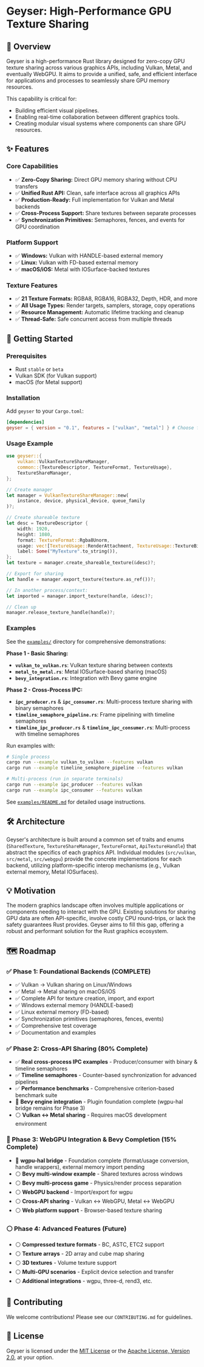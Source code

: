 # Geyser: High-Performance GPU Texture Sharing

## 🌊 Overview

Geyser is a high-performance Rust library designed for zero-copy GPU texture sharing across various graphics APIs, including Vulkan, Metal, and eventually WebGPU. It aims to provide a unified, safe, and efficient interface for applications and processes to seamlessly share GPU memory resources.

This capability is critical for:
*   Building efficient visual pipelines.
*   Enabling real-time collaboration between different graphics tools.
*   Creating modular visual systems where components can share GPU resources.

## ✨ Features

### Core Capabilities
*   ✅ **Zero-Copy Sharing:** Direct GPU memory sharing without CPU transfers
*   ✅ **Unified Rust API:** Clean, safe interface across all graphics APIs
*   ✅ **Production-Ready:** Full implementation for Vulkan and Metal backends
*   ✅ **Cross-Process Support:** Share textures between separate processes
*   ✅ **Synchronization Primitives:** Semaphores, fences, and events for GPU coordination

### Platform Support
*   ✅ **Windows:** Vulkan with HANDLE-based external memory
*   ✅ **Linux:** Vulkan with FD-based external memory
*   ✅ **macOS/iOS:** Metal with IOSurface-backed textures

### Texture Features
*   ✅ **21 Texture Formats:** RGBA8, RGBA16, RGBA32, Depth, HDR, and more
*   ✅ **All Usage Types:** Render targets, samplers, storage, copy operations
*   ✅ **Resource Management:** Automatic lifetime tracking and cleanup
*   ✅ **Thread-Safe:** Safe concurrent access from multiple threads

## 🚀 Getting Started

### Prerequisites

*   Rust `stable` or `beta`
*   Vulkan SDK (for Vulkan support)
*   macOS (for Metal support)

### Installation

Add `geyser` to your `Cargo.toml`:

```toml
[dependencies]
geyser = { version = "0.1", features = ["vulkan", "metal"] } # Choose features based on needs
```

### Usage Example

```rust
use geyser::{
    vulkan::VulkanTextureShareManager,
    common::{TextureDescriptor, TextureFormat, TextureUsage},
    TextureShareManager,
};

// Create manager
let manager = VulkanTextureShareManager::new(
    instance, device, physical_device, queue_family
)?;

// Create shareable texture
let desc = TextureDescriptor {
    width: 1920,
    height: 1080,
    format: TextureFormat::Rgba8Unorm,
    usage: vec![TextureUsage::RenderAttachment, TextureUsage::TextureBinding],
    label: Some("MyTexture".to_string()),
};
let texture = manager.create_shareable_texture(&desc)?;

// Export for sharing
let handle = manager.export_texture(texture.as_ref())?;

// In another process/context:
let imported = manager.import_texture(handle, &desc)?;

// Clean up
manager.release_texture_handle(handle)?;
```

### Examples

See the [`examples/`](examples/) directory for comprehensive demonstrations:

**Phase 1 - Basic Sharing:**
- **`vulkan_to_vulkan.rs`**: Vulkan texture sharing between contexts
- **`metal_to_metal.rs`**: Metal IOSurface-based sharing (macOS)
- **`bevy_integration.rs`**: Integration with Bevy game engine

**Phase 2 - Cross-Process IPC:**
- **`ipc_producer.rs`** & **`ipc_consumer.rs`**: Multi-process texture sharing with binary semaphores
- **`timeline_semaphore_pipeline.rs`**: Frame pipelining with timeline semaphores
- **`timeline_ipc_producer.rs`** & **`timeline_ipc_consumer.rs`**: Multi-process with timeline semaphores

Run examples with:
```bash
# Single process
cargo run --example vulkan_to_vulkan --features vulkan
cargo run --example timeline_semaphore_pipeline --features vulkan

# Multi-process (run in separate terminals)
cargo run --example ipc_producer --features vulkan
cargo run --example ipc_consumer --features vulkan
```

See [`examples/README.md`](examples/README.md) for detailed usage instructions.

## 🛠️ Architecture

Geyser's architecture is built around a common set of traits and enums (`SharedTexture`, `TextureShareManager`, `TextureFormat`, `ApiTextureHandle`) that abstract the specifics of each graphics API. Individual modules (`src/vulkan`, `src/metal`, `src/webgpu`) provide the concrete implementations for each backend, utilizing platform-specific interop mechanisms (e.g., Vulkan external memory, Metal IOSurfaces).

## 💡 Motivation

The modern graphics landscape often involves multiple applications or components needing to interact with the GPU. Existing solutions for sharing GPU data are often API-specific, involve costly CPU round-trips, or lack the safety guarantees Rust provides. Geyser aims to fill this gap, offering a robust and performant solution for the Rust graphics ecosystem.

## 🗺️ Roadmap

### ✅ Phase 1: Foundational Backends (COMPLETE)
*   ✅ Vulkan → Vulkan sharing on Linux/Windows
*   ✅ Metal → Metal sharing on macOS/iOS
*   ✅ Complete API for texture creation, import, and export
*   ✅ Windows external memory (HANDLE-based)
*   ✅ Linux external memory (FD-based)
*   ✅ Synchronization primitives (semaphores, fences, events)
*   ✅ Comprehensive test coverage
*   ✅ Documentation and examples

### ✅ Phase 2: Cross-API Sharing (80% Complete)
*   ✅ **Real cross-process IPC examples** - Producer/consumer with binary & timeline semaphores
*   ✅ **Timeline semaphores** - Counter-based synchronization for advanced pipelines
*   ✅ **Performance benchmarks** - Comprehensive criterion-based benchmark suite
*   🔄 **Bevy engine integration** - Plugin foundation complete (wgpu-hal bridge remains for Phase 3)
*   ⚪ **Vulkan ↔ Metal sharing** - Requires macOS development environment

### 🔵 Phase 3: WebGPU Integration & Bevy Completion (15% Complete)
*   🔄 **wgpu-hal bridge** - Foundation complete (format/usage conversion, handle wrappers), external memory import pending
*   ⚪ **Bevy multi-window example** - Shared textures across windows
*   ⚪ **Bevy multi-process game** - Physics/render process separation
*   ⚪ **WebGPU backend** - Import/export for wgpu
*   ⚪ **Cross-API sharing** - Vulkan ↔ WebGPU, Metal ↔ WebGPU
*   ⚪ **Web platform support** - Browser-based texture sharing

### ⚪ Phase 4: Advanced Features (Future)
*   ⚪ **Compressed texture formats** - BC, ASTC, ETC2 support
*   ⚪ **Texture arrays** - 2D array and cube map sharing
*   ⚪ **3D textures** - Volume texture support
*   ⚪ **Multi-GPU scenarios** - Explicit device selection and transfer
*   ⚪ **Additional integrations** - wgpu, three-d, rend3, etc.

## 👋 Contributing

We welcome contributions! Please see our `CONTRIBUTING.md` for guidelines.

## 📄 License

Geyser is licensed under the [MIT License](LICENSE-MIT) or the [Apache License, Version 2.0](LICENSE-APACHE), at your option.
